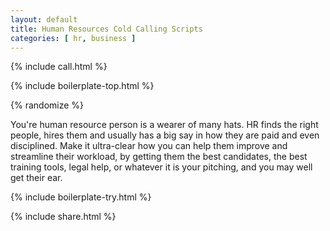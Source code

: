 ```yaml
---
layout: default
title: Human Resources Cold Calling Scripts
categories: [ hr, business ]
---
```


{% include call.html %}

{% include boilerplate-top.html %}


{% randomize %}

You're human resource person is a wearer of many hats. HR finds the right people, hires them and usually has a big say in how they are paid and even disciplined. Make it ultra-clear how you can help them improve and streamline their workload, by getting them the best candidates, the best training tools, legal help, or whatever it is your pitching, and you may well get their ear.

{% include boilerplate-try.html %}

{% include share.html %}